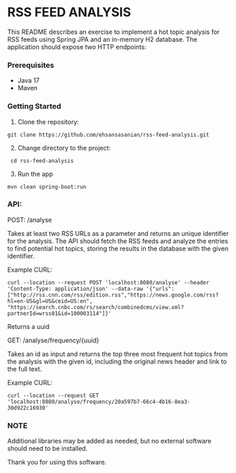 # RSS FEED ANALYSIS

This README describes an exercise to implement a hot topic analysis for RSS feeds using Spring JPA and an in-memory H2 database. The application should expose two HTTP endpoints:


### Prerequisites
- Java 17
- Maven

### Getting Started
1. Clone the repository:

```
git clone https://github.com/ehsansasanian/rss-feed-analysis.git
```

2. Change directory to the project:
```
 cd rss-feed-analysis
```

   
3. Run the app
```
mvn clean spring-boot:run
```

### API:

POST: /analyse

Takes at least two RSS URLs as a parameter and returns an unique identifier for the analysis. The API should fetch the RSS feeds and analyze the entries to find potential hot topics, storing the results in the database with the given identifier.

Example CURL:

```
curl --location --request POST 'localhost:8080/analyse' --header 'Content-Type: application/json' --data-raw '{"urls":["http://rss.cnn.com/rss/edition.rss","https://news.google.com/rss?hl=en-US&gl=US&ceid=US:en", "https://search.cnbc.com/rs/search/combinedcms/view.xml?partnerId=wrss01&id=100003114"]}'
```

Returns a uuid

GET: /analyse/frequency/{uuid}

Takes an id as input and returns the top three most frequent hot topics from the analysis with the given id, including the original news header and link to the full text.

Example CURL:

```
curl --location --request GET 'localhost:8080/analyse/frequency/20a597b7-66c4-4b16-8ea3-30d922c16930'
```

### NOTE
Additional libraries may be added as needed, but no external software should need to be installed.

Thank you for using this software.